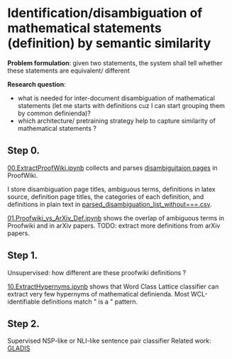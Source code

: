 # Identification/disambiguation of mathematical statements (definition) by semantic similarity

**Problem formulation**: given two statements, the system shall tell whether these statements are equivalent/ different

**Research question**: 

- what is needed for inter-document disambiguation of mathematical statements (let me starts with definitions cuz I can start grouping them by common definienda)?
- which architecture/ pretraining strategy help to capture similarity of mathematical statements ?
  

## Step 0. 

[00.ExtractProofWiki.ipynb](00.ExtractProofWiki.ipynb) collects and parses [disambiguitaion pages](https://proofwiki.org/wiki/Category:Disambiguation_Pages) in ProofWiki.

I store disambiguation page titles, ambiguous terms, definitions in latex source, definition page titles, the categories of each definition, and definitions in plain text
in [parsed_disambiguation_list_without===.csv](parsed_disambiguation_list_without===.csv).

[01.Proofwiki_vs_ArXiv_Def.ipynb](01.Proofwiki_vs_ArXiv_Def.ipynb) shows the overlap of ambiguous terms in Proofwiki and in arXiv papers.
TODO: extract more definitions from arXiv papers.

## Step 1.

Unsupervised: how different are these proofwiki definitions ?

[10.ExtractHypernyms.ipynb](10.ExtractHypernyms.ipynb) shows that Word Class Lattice classifier can extract very few hypernyms of mathematical definienda. Most WCL-identifiable definitions match " is a " pattern.


## Step 2. 
Supervised NSP-like or NLI-like sentence pair classifier
Related work: [GLADIS](https://github.com/tigerchen52/GLADIS)

